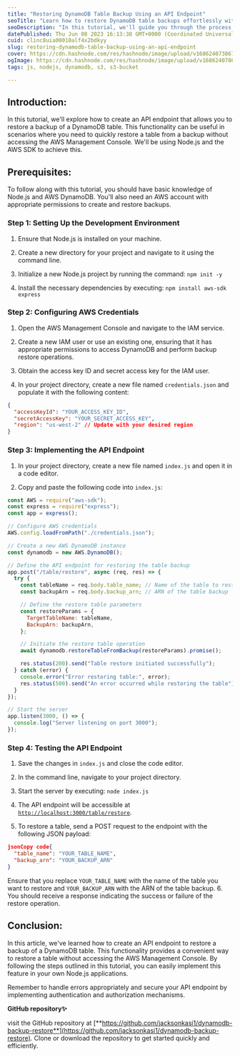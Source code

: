 ```yaml
---
title: "Restoring DynamoDB Table Backup Using an API Endpoint"
seoTitle: "Learn how to restore DynamoDB table backups effortlessly with a simple"
seoDescription: "In this tutorial, we'll guide you through the process of creating an API endpoint that allows you to restore DynamoDB table backups with ease. By leveraging"
datePublished: Thu Jun 08 2023 16:13:38 GMT+0000 (Coordinated Universal Time)
cuid: clinc8uia00010alf4x2bdkyy
slug: restoring-dynamodb-table-backup-using-an-api-endpoint
cover: https://cdn.hashnode.com/res/hashnode/image/upload/v1686240738676/2361c102-2f9f-4a11-a821-1a784f2f6f9f.png
ogImage: https://cdn.hashnode.com/res/hashnode/image/upload/v1686240786250/fef16e44-5f29-484c-8022-91daecaa5435.png
tags: js, nodejs, dynamodb, s3, s3-bucket

---
```


## Introduction:

In this tutorial, we'll explore how to create an API endpoint that allows you to restore a backup of a DynamoDB table. This functionality can be useful in scenarios where you need to quickly restore a table from a backup without accessing the AWS Management Console. We'll be using Node.js and the AWS SDK to achieve this.

## Prerequisites:

To follow along with this tutorial, you should have basic knowledge of Node.js and AWS DynamoDB. You'll also need an AWS account with appropriate permissions to create and restore backups.

### Step 1: Setting Up the Development Environment

1. Ensure that Node.js is installed on your machine.
    
2. Create a new directory for your project and navigate to it using the command line.
    
3. Initialize a new Node.js project by running the command: `npm init -y`
    
4. Install the necessary dependencies by executing: `npm install aws-sdk express`
    

### Step 2: Configuring AWS Credentials

1. Open the AWS Management Console and navigate to the IAM service.
    
2. Create a new IAM user or use an existing one, ensuring that it has appropriate permissions to access DynamoDB and perform backup restore operations.
    
3. Obtain the access key ID and secret access key for the IAM user.
    
4. In your project directory, create a new file named `credentials.json` and populate it with the following content:
    

```json
{
  "accessKeyId": "YOUR_ACCESS_KEY_ID",
  "secretAccessKey": "YOUR_SECRET_ACCESS_KEY",
  "region": "us-west-2" // Update with your desired region
}
```

### Step 3: Implementing the API Endpoint

1. In your project directory, create a new file named `index.js` and open it in a code editor.
    
2. Copy and paste the following code into `index.js`:
    

```javascript
const AWS = require("aws-sdk");
const express = require("express");
const app = express();

// Configure AWS credentials
AWS.config.loadFromPath("./credentials.json");

// Create a new AWS DynamoDB instance
const dynamodb = new AWS.DynamoDB();

// Define the API endpoint for restoring the table backup
app.post("/table/restore", async (req, res) => {
  try {
    const tableName = req.body.table_name; // Name of the table to restore
    const backupArn = req.body.backup_arn; // ARN of the table backup

    // Define the restore table parameters
    const restoreParams = {
      TargetTableName: tableName,
      BackupArn: backupArn,
    };

    // Initiate the restore table operation
    await dynamodb.restoreTableFromBackup(restoreParams).promise();

    res.status(200).send("Table restore initiated successfully");
  } catch (error) {
    console.error("Error restoring table:", error);
    res.status(500).send("An error occurred while restoring the table");
  }
});

// Start the server
app.listen(3000, () => {
  console.log("Server listening on port 3000");
});
```

### Step 4: Testing the API Endpoint

1. Save the changes in `index.js` and close the code editor.
    
2. In the command line, navigate to your project directory.
    
3. Start the server by executing: `node index.js`
    
4. The API endpoint will be accessible at [`http://localhost:3000/table/restore`](http://localhost:3000/table/restore).
    
5. To restore a table, send a POST request to the endpoint with the following JSON payload:
    

```json
jsonCopy code{
  "table_name": "YOUR_TABLE_NAME",
  "backup_arn": "YOUR_BACKUP_ARN"
}
```

Ensure that you replace `YOUR_TABLE_NAME` with the name of the table you want to restore and `YOUR_BACKUP_ARN` with the ARN of the table backup. 6. You should receive a response indicating the success or failure of the restore operation.

## Conclusion:

In this article, we've learned how to create an API endpoint to restore a backup of a DynamoDB table. This functionality provides a convenient way to restore a table without accessing the AWS Management Console. By following the steps outlined in this tutorial, you can easily implement this feature in your own Node.js applications.

Remember to handle errors appropriately and secure your API endpoint by implementing authentication and authorization mechanisms.

**GitHub repository✨**

visit the GitHub repository at [**https://github.com/jacksonkasi1/dynamodb-backup-restore**](https://github.com/jacksonkasi1/dynamodb-backup-restore). Clone or download the repository to get started quickly and efficiently.